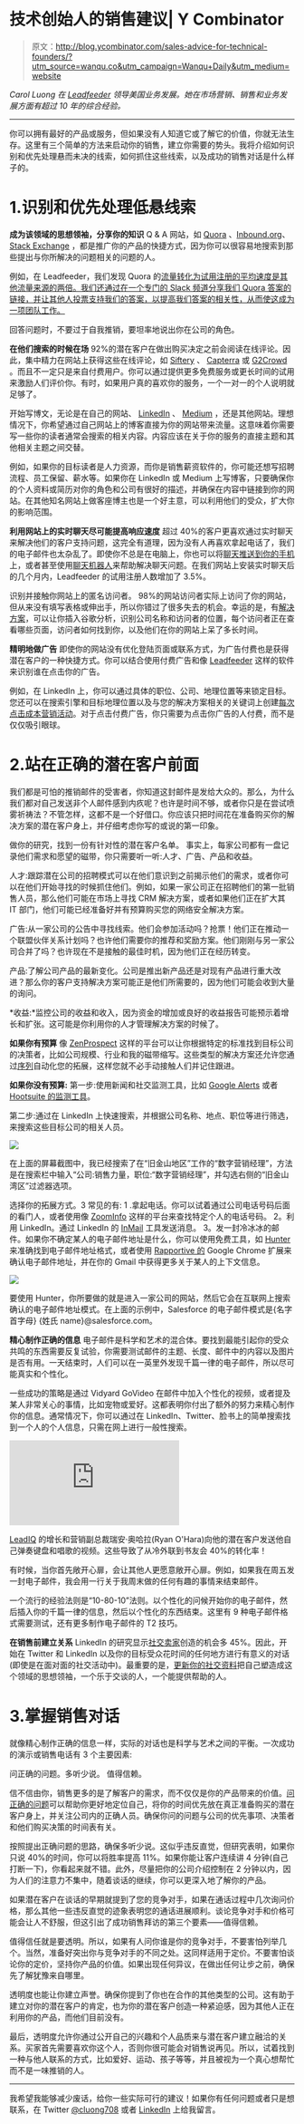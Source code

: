# 技术创始人的销售建议| Y Combinator

> 原文：<http://blog.ycombinator.com/sales-advice-for-technical-founders/?utm_source=wanqu.co&utm_campaign=Wanqu+Daily&utm_medium=website>

*Carol Luong 在 [Leadfeeder](https://www.leadfeeder.com/) 领导美国业务发展。她在市场营销、销售和业务发展方面有超过 10 年的综合经验。*

* * *

你可以拥有最好的产品或服务，但如果没有人知道它或了解它的价值，你就无法生存。这里有三个简单的方法来启动你的销售，建立你需要的势头。我将介绍如何识别和优先处理悬而未决的线索，如何抓住这些线索，以及成功的销售对话是什么样子的。

# 1.识别和优先处理低悬线索

**成为该领域的思想领袖，分享你的知识**
Q & A 网站，如 [Quora](https://www.quora.com/) 、[Inbound.org](https://inbound.org/)、 [Stack Exchange](https://stackexchange.com/) ，都是推广你的产品的快捷方式，因为你可以很容易地搜索到那些提出与你所解决的问题相关的问题的人。

例如，在 Leadfeeder，我们发现 Quora 的[流量转化为试用注册的平均速度是其他流量来源的两倍。我们还通过在一个专门的 Slack 频道分享我们 Quora 答案的链接，并让其他人投票支持我们的答案，以提高我们答案的相关性，从而使这成为一项团队工作。](https://blog.leadfeeder.com/10-hot-discussions-on-lead-generation-that-will-get-you-new-business-fast/)

回答问题时，不要过于自我推销，要坦率地说出你在公司的角色。

**在他们搜索的时候在场**
92%的潜在客户在做出购买决定之前会阅读在线评论。因此，集中精力在网站上获得这些在线评论，如 [Siftery](https://siftery.com/) 、 [Capterra](http://www.capterra.com/) 或 [G2Crowd](https://www.g2crowd.com/) 。而且不一定只是来自付费用户。你可以通过提供更多免费服务或更长时间的试用来激励人们评价你。有时，如果用户真的喜欢你的服务，一个一对一的个人说明就足够了。

开始写博文，无论是在自己的网站、 [LinkedIn](https://www.linkedin.com/help/linkedin/answer/47445) 、 [Medium](https://medium.com/) ，还是其他网站。理想情况下，你希望通过自己网站上的博客直接为你的网站带来流量。这意味着你需要写一些你的读者通常会搜索的相关内容。内容应该在关于你的服务的直接主题和其他相关主题之间交替。

例如，如果你的目标读者是人力资源，而你是销售薪资软件的，你可能还想写招聘流程、员工保留、薪水等。如果你在 LinkedIn 或 Medium 上写博客，只要确保你的个人资料或简历对你的角色和公司有很好的描述，并确保在内容中链接到你的网站。在其他知名网站上做客座博主也是一个好主意，可以利用他们的受众，扩大你的影响范围。

**利用网站上的实时聊天尽可能提高响应速度**
超过 40%的客户更喜欢通过实时聊天来解决他们的客户支持问题，这完全有道理，因为没有人再喜欢拿起电话了，我们的电子邮件也太杂乱了。即使你不总是在电脑上，你也可以将[聊天推送到你的手机](https://www.intercom.com/mobile-apps)上，或者甚至使用[聊天机器人](https://www.drift.com/driftbot/)来帮助解决聊天问题。在我们网站上安装实时聊天后的几个月内，Leadfeeder 的试用注册人数增加了 3.5%。

识别并接触你网站上的匿名访问者。
98%的网站访问者实际上访问了你的网站，但从来没有填写表格或伸出手，所以你错过了很多失去的机会。幸运的是，有[解决方案](https://www.leadfeeder.com/customers/how-tracking-web-visitors-quickly-got-lmcs-156-new-sales-leads/)，可以让你插入谷歌分析，识别公司名称和访问者的位置，每个访问者正在查看哪些页面，访问者如何找到你，以及他们在你的网站上呆了多长时间。

**精明地做广告**
即使你的网站没有优化登陆页面或联系方式，为广告付费也是获得潜在客户的一种快捷方式。你可以结合使用付费广告和像 [Leadfeeder](https://blog.leadfeeder.com/how-to-get-quality-sales-leads-from-marketing-campaigns-with-leadfeeder/) 这样的软件来识别谁在点击你的广告。

例如，在 LinkedIn 上，你可以通过具体的职位、公司、地理位置等来锁定目标。您还可以在搜索引擎和目标地理位置以及与您的解决方案相关的关键词上创建[每次点击成本营销活动](http://searchengineland.com/guide/what-is-paid-search)。对于点击付费广告，你只需要为点击你广告的人付费，而不是仅仅吸引眼球。

# 2.站在正确的潜在客户前面

我们都是可怕的推销邮件的受害者，你知道这封邮件是发给大众的。那么，为什么我们都对自己发送非个人邮件感到内疚呢？也许是时间不够，或者你只是在尝试喷雾祈祷法？不管怎样，这都不是一个好借口。你应该只把时间花在准备购买你的解决方案的潜在客户身上，并仔细考虑你写的或说的第一印象。

做你的研究，找到一份有针对性的潜在客户名单。
事实上，每家公司都有一盘记录他们需求和愿望的磁带，你只需要听一听:人才、广告、产品和收益。

人才:跟踪潜在公司的招聘模式可以在他们意识到之前揭示他们的需求，或者你可以在他们开始寻找的时候抓住他们。例如，如果一家公司正在招聘他们的第一批销售人员，那么他们可能在市场上寻找 CRM 解决方案，或者如果他们正在扩大其 IT 部门，他们可能已经准备好并有预算购买您的网络安全解决方案。

广告:从一家公司的公告中寻找线索。他们会参加活动吗？抢票！他们正在推动一个联盟伙伴关系计划吗？也许他们需要你的推荐和奖励方案。他们刚刚与另一家公司合并了吗？也许现在不是接触的最佳时机，因为他们正在经历转变。

产品:了解公司产品的最新变化。公司是推出新产品还是对现有产品进行重大改进？那么你的客户支持解决方案可能正是他们所需要的，因为他们可能会收到大量的询问。

*收益:*监控公司的收益和收入，因为资金的增加或良好的收益报告可能预示着增长和扩张。这可能是你利用你的人才管理解决方案的时候了。

**如果你有预算**
像 [ZenProspect](https://www.zenprospect.com/product/prospecting) 这样的平台可以让你根据特定的标准找到目标公司的决策者，比如公司规模、行业和我的磁带缩写。这些类型的解决方案还允许您通过[序列](http://blog.close.io/steal-these-email-drip-campaigns)自动化您的拓展，这样您就不必手动接触人们并记住跟进。

**如果你没有预算:**
第一步:使用新闻和社交监测工具，比如 [Google Alerts](https://www.google.com/alerts) 或者 [Hootsuite 的监测工具](https://hootsuite.com/platform/monitoring)。

第二步:通过在 LinkedIn 上快速搜索，并根据公司名称、地点、职位等进行筛选，来搜索这些目标公司的相关人员。

![](img/f2327d679751b8fde474dd2981ce4dfe.png)

在上面的屏幕截图中，我已经搜索了在“旧金山地区”工作的“数字营销经理”，方法是在搜索栏中输入“公司:销售力量，职位:“数字营销经理”，并勾选右侧的“旧金山湾区”过滤器选项。

选择你的拓展方式。3 常见的有:
1 .拿起电话。你可以试着通过公司电话号码后面的看门人，或者使用像 [ZoomInfo](http://www.zoominfo.com/s/) 这样的平台来查找特定个人的电话号码。
2。利用 LinkedIn。通过 LinkedIn 的 [InMail](https://www.linkedin.com/help/linkedin/answer/1584/inmail-overview?lang=en) 工具发送消息。
3。发一封冷冰冰的邮件。如果你不确定某人的电子邮件地址是什么，你可以使用免费工具，如 [Hunter](https://hunter.io/) 来准确找到电子邮件地址格式，或者使用 [Rapportive 的](https://chrome.google.com/webstore/detail/rapportive/hihakjfhbmlmjdnnhegiciffjplmdhin?hl=en) Google Chrome 扩展来确认电子邮件地址，并在你的 Gmail 中获得更多关于某人的上下文信息。

![](img/300718d0e6bace1e0016ad58bb259a1b.png)

要使用 Hunter，你所要做的就是进入一家公司的网站，然后它会在互联网上搜索确认的电子邮件地址模式。在上面的示例中，Salesforce 的电子邮件模式是{名字首字母} {姓氏 name}@salesforce.com。

**精心制作正确的信息**
电子邮件是科学和艺术的混合体。要找到最能引起你的受众共鸣的东西需要反复试验，你需要测试邮件的主题、长度、邮件中的内容以及图片是否有用。一天结束时，人们可以在一英里外发现千篇一律的电子邮件，所以尽可能真实和个性化。

一些成功的策略是通过 Vidyard GoVideo 在邮件中加入个性化的视频，或者提及某人非常关心的事情，比如宠物或爱好。这都表明你付出了额外的努力来精心制作你的信息。通常情况下，你可以通过在 LinkedIn、Twitter、脸书上的简单搜索找到一个人的个人信息，只需在网上进行一般性搜索。

<iframe loading="lazy" src="https://www.youtube.com/embed/Dawg9rOIfRg" frameborder="0" allowfullscreen="">视频</iframe>

[LeadIQ](https://leadiq.com/) 的增长和营销副总裁瑞安·奥哈拉(Ryan O'Hara)向他的潜在客户发送他自己弹奏键盘和唱歌的视频。这些导致了从冷外联到书友会 40%的转化率！

有时候，当你首先敞开心扉，会让其他人更愿意敞开心扉。例如，如果我在周五发一封电子邮件，我会用一行关于我周末做的任何有趣的事情来结束邮件。

一个流行的经验法则是“10-80-10”法则。以个性化的问候开始你的电子邮件，然后插入你的千篇一律的信息，然后以个性化的东西结束。这里有 9 种电子邮件格式需要测试，还有更多制作电子邮件的 T2 技巧。

**在销售前建立关系**
LinkedIn 的研究显示[社交卖家](https://business.linkedin.com/sales-solutions/social-selling/the-social-selling-index-ssi)创造的机会多 45%。因此，开始在 Twitter 和 LinkedIn 以及你的目标受众花时间的任何地方进行有意义的对话(即使是在面对面的社交活动中)。最重要的是，[更新你的社交资料](https://blog.hubspot.com/sales/optimize-linkedin-profile-social-selling-infographic-template)把自己塑造成这个领域的思想领袖，一个乐于交谈的人，一个能提供帮助的人。

# 3.掌握销售对话

就像精心制作正确的信息一样，实际的对话也是科学与艺术之间的平衡。一次成功的演示或销售电话有 3 个主要因素:

问正确的问题。多听少说。
值得信赖。

信不信由你，销售更多的是了解客户的需求，而不仅仅是你的产品带来的价值。[问正确的问题](https://www.saleshacker.com/sales-qualification-questions-ask-prospect/)可以帮助你更好地定位自己，将你的时间优先放在真正准备购买的潜在客户身上，并关注公司内的正确人员。确保你问的问题与公司的优先事项、决策者和他们购买决策的时间表有关。

按照提出正确问题的思路，确保多听少说。这似乎违反直觉，但研究表明，如果你只说 40%的时间，你可以将胜率提高 11%。如果你能让客户连续讲 4 分钟(自己打断一下)，你看起来就不错。此外，尽量把你的公司介绍控制在 2 分钟以内，因为人们的注意力不集中，随着谈话的继续，你可以更深入地了解你的产品。

如果潜在客户在谈话的早期就提到了您的竞争对手，如果在通话过程中几次询问价格，那么其他一些违反直觉的迹象表明您的通话进展顺利。谈论竞争对手和价格可能会让人不舒服，但这引出了成功销售拜访的第三个要素——值得信赖。

值得信任就是要透明。所以，如果有人问你谁是你的竞争对手，不要害怕列举几个。当然，准备好突出你与竞争对手的不同之处。这同样适用于定价。不要害怕谈论你的定价，坚持你产品的价值。如果出现任何异议，在做出任何让步之前，确保先了解犹豫来自哪里。

透明度也能让你建立声誉。确保你提到了你也在合作的其他类型的公司。这有助于建立对你的潜在客户的肯定，也为你的潜在客户创造一种紧迫感，因为其他人正在利用你的产品，而他们目前没有。

最后，透明度允许你通过公开自己的兴趣和个人品质来与潜在客户建立融洽的关系。买家首先需要喜欢你这个人，否则你很可能会对销售说再见。所以，试着找到一种与他人联系的方式，比如爱好、运动、孩子等等，并且被视为一个真心想帮忙而不是一味推销的人。

* * *

我希望我能够减少废话，给你一些实际可行的建议！如果你有任何问题或者只是想联系，在 Twitter [@cluong708](https://twitter.com/CLuong708) 或者 [LinkedIn](https://www.linkedin.com/in/carolluong/) 上给我留言。